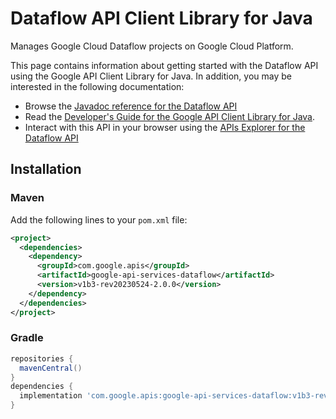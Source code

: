 # Dataflow API Client Library for Java

Manages Google Cloud Dataflow projects on Google Cloud Platform.

This page contains information about getting started with the Dataflow API
using the Google API Client Library for Java. In addition, you may be interested
in the following documentation:

* Browse the [Javadoc reference for the Dataflow API][javadoc]
* Read the [Developer's Guide for the Google API Client Library for Java][google-api-client].
* Interact with this API in your browser using the [APIs Explorer for the Dataflow API][api-explorer]

## Installation

### Maven

Add the following lines to your `pom.xml` file:

```xml
<project>
  <dependencies>
    <dependency>
      <groupId>com.google.apis</groupId>
      <artifactId>google-api-services-dataflow</artifactId>
      <version>v1b3-rev20230524-2.0.0</version>
    </dependency>
  </dependencies>
</project>
```

### Gradle

```gradle
repositories {
  mavenCentral()
}
dependencies {
  implementation 'com.google.apis:google-api-services-dataflow:v1b3-rev20230524-2.0.0'
}
```

[javadoc]: https://googleapis.dev/java/google-api-services-dataflow/latest/index.html
[google-api-client]: https://github.com/googleapis/google-api-java-client/
[api-explorer]: https://developers.google.com/apis-explorer/#p/dataflow/v1/
